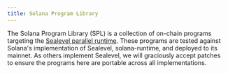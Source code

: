 ```yaml
---
title: Solana Program Library
---
```


The Solana Program Library (SPL) is a collection of on-chain programs targeting
the [Sealevel parallel runtime](https://medium.com/solana-labs/sealevel-parallel-processing-thousands-of-smart-contracts-d814b378192).
These programs are tested against Solana's implementation
of Sealevel, solana-runtime, and deployed to its mainnet.  As others implement
Sealevel, we will graciously accept patches to ensure the programs here are
portable across all implementations.